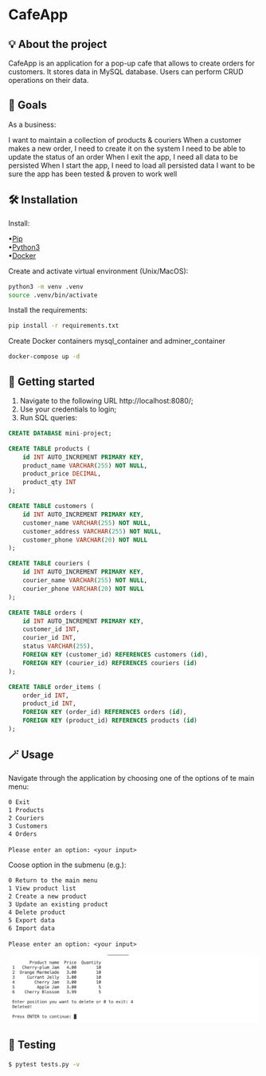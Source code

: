 # CafeApp

## 💡 About the project

CafeApp is an application for a pop-up cafe that allows to create orders for customers. It stores data in  MySQL database. Users can perform CRUD operations on their data.


## 🎯 Goals

As a business:

I want to maintain a collection of products & couriers
When a customer makes a new order, I need to create it on the system
I need to be able to update the status of an order
When I exit the app, I need all data to be persisted
When I start the app, I need to load all persisted data
I want to be sure the app has been tested & proven to work well

## 🛠 Installation

Install:

•[Pip](https://pip.pypa.io/en/stable/)\
•[Python3](https://www.python.org/downloads/)\
•[Docker](https://www.docker.com/products/docker-desktop/)

Create and activate virtual environment (Unix/MacOS):
```bash
python3 -m venv .venv
source .venv/bin/activate
```
Install the requirements:
```bash
pip install -r requirements.txt
```
Create Docker containers mysql_container and adminer_container
```bash
docker-compose up -d
```

## 🚀 Getting started

1. Navigate to the following URL http://localhost:8080/; 
2. Use your credentials to login;
3. Run SQL queries:

```sql
CREATE DATABASE mini-project;
```
```sql
CREATE TABLE products (
    id INT AUTO_INCREMENT PRIMARY KEY,
    product_name VARCHAR(255) NOT NULL, 
    product_price DECIMAL, 
    product_qty INT
);
```
```sql
CREATE TABLE customers (
    id INT AUTO_INCREMENT PRIMARY KEY,
    customer_name VARCHAR(255) NOT NULL, 
    customer_address VARCHAR(255) NOT NULL, 
    customer_phone VARCHAR(20) NOT NULL
);
```
```sql
CREATE TABLE couriers (
    id INT AUTO_INCREMENT PRIMARY KEY,
    courier_name VARCHAR(255) NOT NULL, 
    courier_phone VARCHAR(20) NOT NULL
);
```
```sql
CREATE TABLE orders (
    id INT AUTO_INCREMENT PRIMARY KEY,
    customer_id INT, 
    courier_id INT,
    status VARCHAR(255),
    FOREIGN KEY (customer_id) REFERENCES customers (id),
    FOREIGN KEY (courier_id) REFERENCES couriers (id)
);
```
```sql
CREATE TABLE order_items (
    order_id INT,
    product_id INT,
    FOREIGN KEY (order_id) REFERENCES orders (id),
    FOREIGN KEY (product_id) REFERENCES products (id)
);
```

## 🪄 Usage

Navigate through the application by choosing one of the options of te main menu:
```
0 Exit
1 Products
2 Couriers
3 Customers
4 Orders

Please enter an option: <your input>
```
Coose option in the submenu (e.g.):
```
0 Return to the main menu
1 View product list
2 Create a new product
3 Update an existing product
4 Delete product
5 Export data
6 Import data

Please enter an option: <your input>
```
![screenshot](smpl.png)

## 🔬 Testing
```bash
$ pytest tests.py -v
```